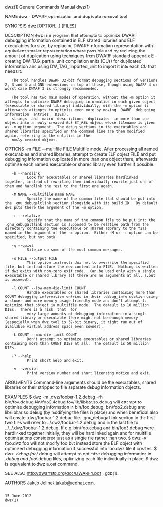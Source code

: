 dwz(1)                                                                                                                                          General Commands Manual                                                                                                                                          dwz(1)

NAME
       dwz - DWARF optimization and duplicate removal tool

SYNOPSIS
       dwz [OPTION...] [FILES]

DESCRIPTION
       dwz is a program that attempts to optimize DWARF debugging information contained in ELF shared libraries and ELF executables for size, by replacing DWARF information representation with equivalent smaller representation where possible and by reducing the amount of duplication using techniques from DWARF
       standard appendix E - creating DW_TAG_partial_unit compilation units (CUs) for duplicated information and using DW_TAG_imported_unit to import it into each CU that needs it.

       The tool handles DWARF 32-bit format debugging sections of versions 2, 3 and 4 and GNU extensions on top of those, though using DWARF 4 or worst case DWARF 3 is strongly recommended.

       The tool has two main modes of operation, without the -m option it attempts to optimize DWARF debugging information in each given object (executable or shared library) individually, with the -m option it afterwards attempts to optimize even more by moving  DWARF  debugging  information  entries  (DIEs),
       strings  and  macro  descriptions  duplicated  in more than one object into a newly created ELF ET_REL object whose filename is given as -m option argument.  The debug sections in the executables and shared libraries specified on the command line are then modified again, referring to the entities in the
       newly created object.

OPTIONS
       -m FILE --multifile FILE
              Multifile mode.  After processing all named executables and shared libraries, attempt to create ELF object FILE and put debugging information duplicated in more than one object there, afterwards optimize each named executable or shared library even further if possible.

       -h --hardlink
              Look for executables or shared libraries hardlinked together, instead of rewriting them individually rewrite just one of them and hardlink the rest to the first one again.

       -M NAME --multifile-name NAME
              Specify the name of the common file that should be put into the .gnu_debugaltlink section alongside with its build ID.  By default dwz puts there the argument of the -m option.

       -r --relative
              Specify that the name of the common file to be put into the .gnu_debugaltlink section is supposed to be relative path from the directory containing the executable or shared library to the file named in the argument of the -m option.  Either -M or -r option can be specified, but not both.

       -q --quiet
              Silence up some of the most common messages.

       -o FILE --output FILE
              This option instructs dwz not to overwrite the specified file, but instead store the new content into FILE.  Nothing is written if dwz exits with non-zero exit code.  Can be used only with a single executable or shared library (if there are no arguments at all, a.out is assumed).

       -l COUNT --low-mem-die-limit COUNT
              Handle executables or shared libraries containing more than COUNT debugging information entries in their .debug_info section using a slower and more memory usage friendly mode and don't attempt to optimize that object in multifile mode.  The default is 10 million DIEs.  There is a risk  that  for
              very large amounts of debugging information in a single shared library or executable there might not be enough memory (especially when dwz tool is 32-bit binary, it might run out of available virtual address space even sooner).

       -L COUNT --max-die-limit COUNT
              Don't attempt to optimize executables or shared libraries containing more than COUNT DIEs at all.  The default is 50 million DIEs.

       -? --help
              Print short help and exit.

       -v --version
              Print version number and short licensing notice and exit.

ARGUMENTS
       Command-line arguments should be the executables, shared libraries or their stripped to file separate debug information objects.

EXAMPLES
              $ dwz -m .dwz/foobar-1.2.debug -rh \
                bin/foo.debug bin/foo2.debug foo/lib/libbar.so.debug
       will  attempt  to optimize debugging information in bin/foo.debug, bin/foo2.debug and lib/libbar.so.debug (by modifying the files in place) and when beneficial also will create .dwz/foobar-1.2.debug file.  .gnu_debugaltlink section in the first two files will refer to ../.dwz/foobar-1.2.debug and in the
       last file to ../../.dwz/foobar-1.2.debug.  If e.g.  bin/foo.debug and bin/foo2.debug were hardlinked together initially, they will be hardlinked again and for multifile optimizations considered just as a single file rather than two.
              $ dwz -o foo.dwz foo
       will not modify foo but instead store the ELF object with optimized debugging information if successful into foo.dwz file it creates.
              $ dwz *.debug foo/*.debug
       will attempt to optimize debugging information in *.debug and foo/*.debug files, optimizing each file individually in place.
              $ dwz
       is equivalent to dwz a.out command.

SEE ALSO
       http://dwarfstd.org/doc/DWARF4.pdf , gdb(1).

AUTHORS
       Jakub Jelinek <jakub@redhat.com>.

                                                                                                                                                      15 June 2012                                                                                                                                               dwz(1)

